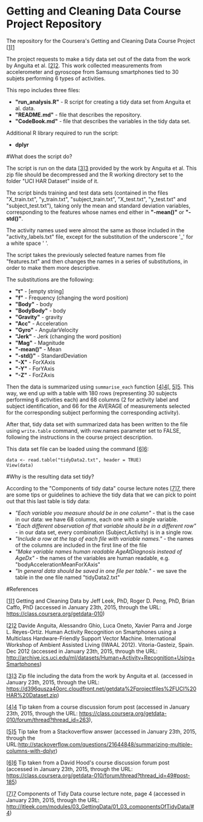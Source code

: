 # Getting and Cleaning Data Course Project Repository
The repository for the Coursera's Getting and Cleaning Data Course Project [[1]][1]

The project requests to make a tidy data set out of the data from the work by Anguita et al. [[2]][2]. This work collected measurements from accelerometer and gyroscope from Samsung smartphones tied to 30 subjets performing 6 types of activities.

This repo includes three files:  

* __"run_analysis.R"__ - R script for creating a tidy data set from Anguita et al. data.  
* __"README.md"__ - file that describes the repository.  
* __"CodeBook.md"__ - file that describes the variables in the tidy data set.  

Additional R library required to run the script:  

* __dplyr__  

#What does the script do?

The script is run on the data [[3]][3] provided by the work by Anguita et al. This zip file should be decompressed and the R working directory set to the folder "UCI HAR Dataset" inside of it.

The script binds training and test data sets (contained in the files "X_train.txt", "y_train.txt", "subject_train.txt", "X_test.txt", "y_test.txt" and "subject_test.txt"), taking only the mean and standard deviation variables, corresponding to the features whose names end either in __"-mean()"__ or __"-std()"__.

The activity names used were almost the same as those included in the "activity_labels.txt" file, except for the substitution of the underscore '_' for a white space ' '.

The script takes the previously selected feature names from file "features.txt" and then changes the names in a series of substitutions, in order to make them more descriptive.

The substitutions are the following:

* __"t"__ - [empty string]
* __"f"__ - Frequency (changing the word position)
* __"Body"__ - body
* __"BodyBody"__ - body
* __"Gravity"__ - gravity
* __"Acc"__ - Acceleration
* __"Gyro"__ - AngularVelocity
* __"Jerk"__ - Jerk (changing the word position)
* __"Mag"__ - Magnitude
* __"-mean()"__ - Mean
* __"-std()"__ - StandardDeviation
* __"-X"__ - ForXAxis
* __"-Y"__ - ForYAxis
* __"-Z"__ - ForZAxis

Then the data is summarized using `summarise_each` function [[4]][4][, [5]][5]. This way, we end up with a table with 180 rows (representing 30 subjects performing 6 activities each) and 68 columns (2 for activity label and subject identification, and 66 for the AVERAGE of measurements selected for the corresponding subject performing the corresponding activity).

After that, tidy data set with summarized data has been written to the file using `write.table` command, with row.names parameter set to FALSE, following the instructions in the course project description.

This data set file can be loaded using the command [[6]][6]: 
```
data <- read.table("tidyData2.txt", header = TRUE)
View(data)
```

#Why is the resulting data set tidy?

According to the "Components of tidy data" course lecture notes [[7]][7], there are some tips or guidelines to achieve the tidy data that we can pick to point out that this last table is tidy data:

* _"Each variable you measure should be in one column"_ - that is the case in our data: we have 68 columns, each one with a single variable.
* _"Each different observation of that variable should be in a different row"_ - in our data set, every combination (Subject,Activity) is in a single row.
* _"Include a row at the top of each file with variable names."_ - the names of the columns are included in the first line of the file
* _"Make variable names human readable AgeAtDiagnosis instead of AgeDx"_ - the names of the variables are human readable, e.g. "bodyAccelerationMeanForXAxis"
* _"In general data should be saved in one file per table."_ - we save the table in the one file named "tidyData2.txt"


#References

[1]: https://class.coursera.org/getdata-010 "Getting and Cleaning Data by Jeff Leek, PhD, Roger D. Peng, PhD, Brian Caffo, PhD (accessed in January 23th, 2015)"

[2]: http://archive.ics.uci.edu/ml/datasets/Human+Activity+Recognition+Using+Smartphones "Davide Anguita, Alessandro Ghio, Luca Oneto, Xavier Parra and Jorge L. Reyes-Ortiz. Human Activity Recognition on Smartphones using a Multiclass Hardware-Friendly Support Vector Machine. International Workshop of Ambient Assisted Living (IWAAL 2012). Vitoria-Gasteiz, Spain. Dec 2012 (accessed in January 23th, 2015)"

[3]: https://d396qusza40orc.cloudfront.net/getdata%2Fprojectfiles%2FUCI%20HAR%20Dataset.zip "Zip file including the data from the work by Anguita et al. (accessed in January 23th, 2015)"

[4]: https://class.coursera.org/getdata-010/forum/thread?thread_id=263 "Tip taken from a course discussion forum post (accessed in January 23th, 2015)"

[5]: http://stackoverflow.com/questions/21644848/summarizing-multiple-columns-with-dplyr "Tip taken from a Stackoverflow answer (accessed in January 23th, 2015)"

[6]: https://class.coursera.org/getdata-010/forum/thread?thread_id=49#post-185 "Tip taken from a David Hood's course discussion forum post (accessed in January 23th, 2015)"

[7]: http://jtleek.com/modules/03_GettingData/01_03_componentsOfTidyData/#4 "Components of Tidy Data course lecture note, page 4 (accessed in January 23th, 2015)"

[[1]][1] Getting and Cleaning Data by Jeff Leek, PhD, Roger D. Peng, PhD, Brian Caffo, PhD (accessed in January 23th, 2015, through the URL: https://class.coursera.org/getdata-010)

[[2]][2] Davide Anguita, Alessandro Ghio, Luca Oneto, Xavier Parra and Jorge L. Reyes-Ortiz. Human Activity Recognition on Smartphones using a Multiclass Hardware-Friendly Support Vector Machine. International Workshop of Ambient Assisted Living (IWAAL 2012). Vitoria-Gasteiz, Spain. Dec 2012 (accessed in January 23th, 2015, through the URL: http://archive.ics.uci.edu/ml/datasets/Human+Activity+Recognition+Using+Smartphones)

[[3]][3] Zip file including the data from the work by Anguita et al. (accessed in January 23th, 2015, through the URL: https://d396qusza40orc.cloudfront.net/getdata%2Fprojectfiles%2FUCI%20HAR%20Dataset.zip)

[[4]][4] Tip taken from a course discussion forum post (accessed in January 23th, 2015, through the URL: https://class.coursera.org/getdata-010/forum/thread?thread_id=263), 

[[5]][5] Tip take from a Stackoverflow answer (accessed in January 23th, 2015, through the URL:http://stackoverflow.com/questions/21644848/summarizing-multiple-columns-with-dplyr)

[[6]][6] Tip taken from a David Hood's course discussion forum post (accessed in January 23th, 2015, through the URL: https://class.coursera.org/getdata-010/forum/thread?thread_id=49#post-185)

[[7]][7] Components of Tidy Data course lecture note, page 4 (accessed in January 23th, 2015, through the URL: http://jtleek.com/modules/03_GettingData/01_03_componentsOfTidyData/#4)
